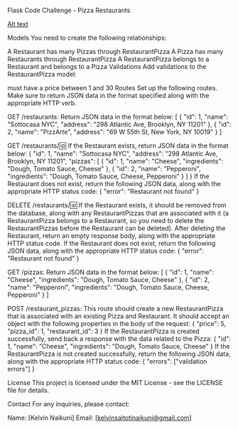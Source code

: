 Flask Code Challenge - Pizza Restaurants

[Alt text](image.png)

Models
You need to create the following relationships:

A Restaurant has many Pizzas through RestaurantPizza
A Pizza has many Restaurants through RestaurantPizza
A RestaurantPizza belongs to a Restaurant and belongs to a Pizza
Validations
Add validations to the RestaurantPizza model:

must have a price between 1 and 30
Routes
Set up the following routes. Make sure to return JSON data in the format specified along with the appropriate HTTP verb.

GET /restaurants:
Return JSON data in the format below: [ { "id": 1, "name": "Sottocasa NYC", "address": "298 Atlantic Ave, Brooklyn, NY 11201" }, { "id": 2, "name": "PizzArte", "address": "69 W 55th St, New York, NY 10019" } ]

GET /restaurants/:id:
If the Restaurant exists, return JSON data in the format below: { "id": 1, "name": "Sottocasa NYC", "address": "298 Atlantic Ave, Brooklyn, NY 11201", "pizzas": [ { "id": 1, "name": "Cheese", "ingredients": "Dough, Tomato Sauce, Cheese" }, { "id": 2, "name": "Pepperoni", "ingredients": "Dough, Tomato Sauce, Cheese, Pepperoni" } ] } If the Restaurant does not exist, return the following JSON data, along with the appropriate HTTP status code: { "error": "Restaurant not found" }

DELETE /restaurants/:id:
If the Restaurant exists, it should be removed from the database, along with any RestaurantPizzas that are associated with it (a RestaurantPizza belongs to a Restaurant, so you need to delete the RestaurantPizzas before the Restaurant can be deleted). After deleting the Restaurant, return an empty response body, along with the appropriate HTTP status code. If the Restaurant does not exist, return the following JSON data, along with the appropriate HTTP status code: { "error": "Restaurant not found" }

GET /pizzas:
Return JSON data in the format below: [ { "id": 1, "name": "Cheese", "ingredients": "Dough, Tomato Sauce, Cheese" }, { "id": 2, "name": "Pepperoni", "ingredients": "Dough, Tomato Sauce, Cheese, Pepperoni" } ]

POST /restaurant_pizzas:
This route should create a new RestaurantPizza that is associated with an existing Pizza and Restaurant. It should accept an object with the following properties in the body of the request: { "price": 5, "pizza_id": 1, "restaurant_id": 3 } If the RestaurantPizza is created successfully, send back a response with the data related to the Pizza: { "id": 1, "name": "Cheese", "ingredients": "Dough, Tomato Sauce, Cheese" } If the RestaurantPizza is not created successfully, return the following JSON data, along with the appropriate HTTP status code: { "errors": ["validation errors"] }

License
This project is licensed under the MIT License - see the LICENSE file for details.

Contact
For any inquiries, please contact:

Name: [Kelvin Naikuni]
Email: [kelvinsaitotinaikuni@gmail.com]
